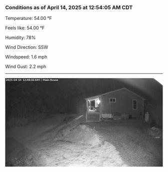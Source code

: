 ### Conditions as of April 14, 2025 at 12:54:05 AM CDT 

Temperature: 54.00 &deg;F

Feels like: 54.00 &deg;F

Humidity: 78%

Wind Direction: SSW

Windspeed: 1.6 mph

Wind Gust: 2.2 mph

---

<img src="./images/latest.jpeg"/>

